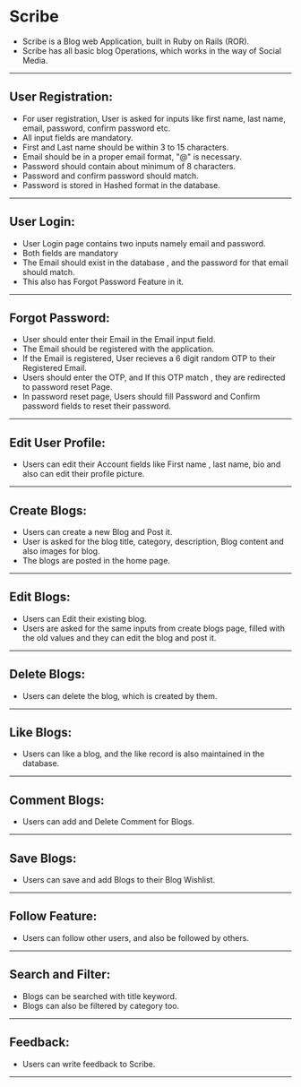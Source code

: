 # Scribe
* Scribe is a Blog web Application, built in Ruby on Rails (ROR).
* Scribe has all basic blog Operations, which works in the way of Social Media.
***
## User Registration:
* For user registration, User is asked for inputs like first name, last name, email, password, confirm password etc.
* All input fields are mandatory.
* First and Last name should be within 3 to 15 characters.
* Email should be in a proper email format, "@" is necessary.
* Password should contain about minimum of 8 characters.
* Password and confirm password should match.
* Password is stored in Hashed format in the database.

***
## User Login:
* User Login page contains two inputs namely email and password.
* Both fields are mandatory
* The Email should exist in the database , and the password for that email should match.
* This also has Forgot Password Feature in it.

***
## Forgot Password:
* User should enter their Email in the Email input field.
* The Email should be registered with the application.
* If the Email is registered, User recieves a 6 digit random OTP to their Registered Email.
* Users should enter the OTP, and If this OTP match , they are redirected to password reset Page.
* In password reset page, Users should fill Password and Confirm password fields to reset their password.

***
## Edit User Profile:
* Users can edit their Account fields like First name , last name, bio and also can edit their profile picture.

***
## Create Blogs:
* Users can create a new Blog and Post it.
* User is asked for the blog title, category, description, Blog content and also images for blog.
* The blogs are posted in the home page.

***
## Edit Blogs:
* Users can Edit their existing blog.
* Users are asked for the same inputs from create blogs page, filled with the old values and they can edit the blog and post it.

***
## Delete Blogs:
* Users can delete the blog, which is created by them.

***
## Like Blogs:
* Users can like a blog, and the like record is also maintained in the database.
***

## Comment Blogs:
* Users can add and Delete Comment for Blogs.
***
## Save Blogs:
* Users can save and add Blogs to their Blog Wishlist.
***
## Follow Feature:
* Users can follow other users, and also be followed by others.
***
## Search and Filter:
* Blogs can be searched with title keyword.
* Blogs can also be filtered by category too.

***
## Feedback:
* Users can write feedback to Scribe.
***

